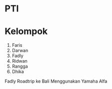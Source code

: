 # PTI

# Kelompok
1. Faris
2. Darwan
3. Fadly
4. Ridwan
5. Rangga
6. Dhika

Fadly
Roadtrip ke Bali Menggunakan Yamaha Alfa
